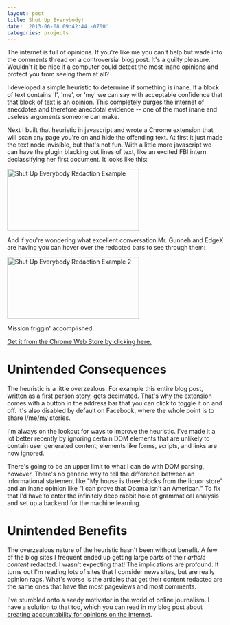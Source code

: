 ```yaml
---
layout: post
title: Shut Up Everybody!
date: '2013-06-08 09:42:44 -0700'
categories: projects
---
```

The internet is full of opinions. If you're like me you can't help but wade into the comments thread on a controversial blog post. It's a guilty pleasure. Wouldn't it be nice if a computer could detect the most inane opinions and protect you from seeing them at all?

I developed a simple heuristic to determine if something is inane. If a block of text contains 'I', 'me', or 'my' we can say with acceptable confidence that that block of text is an opinion. This completely purges the internet of anecdotes and therefore anecdotal evidence -- one of the most inane and useless arguments someone can make.

Next I built that heuristic in javascript and wrote a Chrome extension that will scan any page you're on and hide the offending text. At first it just made the text node invisible, but that's not fun. With a little more javascript we can have the plugin blacking out lines of text, like an excited FBI intern declassifying her first document. It looks like this:

<img src="http://yayitsandrew.com/wp-content/uploads/2013/06/sue_redact_example_1.png" alt="Shut Up Everybody Redaction Example" width="307" height="143" class="aligncenter size-full wp-image-214" />

And if you're wondering what excellent conversation Mr. Gunneh and EdgeX are having you can hover over the redacted bars to see through them:

<img src="http://yayitsandrew.com/wp-content/uploads/2013/06/sue_redact_example_2.png" alt="Shut Up Everybody Redaction Example 2" width="307" height="143" class="aligncenter size-full wp-image-216" />

Mission friggin' accomplished.

[Get it from the Chrome Web Store by clicking here.](https://chrome.google.com/webstore/detail/shut-up-everybody/fblbhjoaifndkejdmllpimdpgmhddheg)

# Unintended Consequences

The heuristic is a little overzealous. For example this entire blog post, written as a first person story, gets decimated. That's why the extension comes with a button in the address bar that you can click to toggle it on and off. It's also disabled by default on Facebook, where the whole point is to share I/me/my stories.

I'm always on the lookout for ways to improve the heuristic. I've made it a lot better recently by ignoring certain DOM elements that are unlikely to contain user generated content; elements like forms, scripts, and links are now ignored.

There's going to be an upper limit to what I can do with DOM parsing, however. There's no generic way to tell the difference between an informational statement like "My house is three blocks from the liquor store" and an inane opinion like "I can prove that Obama isn't an American." To fix that I'd have to enter the infinitely deep rabbit hole of grammatical analysis and set up a backend for the machine learning.

# Unintended Benefits

The overzealous nature of the heuristic hasn't been without benefit. A few of the blog sites I frequent ended up getting large parts of their _article content_ redacted. I wasn't expecting that! The implications are profound. It turns out I'm reading lots of sites that I consider news sites, but are really opinion rags. What's worse is the articles that get their content redacted are the same ones that have the most pageviews and most comments.

I've stumbled onto a seedy motivator in the world of online journalism. I have a solution to that too, which you can read in my blog post about [creating accountability for opinions on the internet](creating-accountability-for-opinions-on-the-internet.html).
